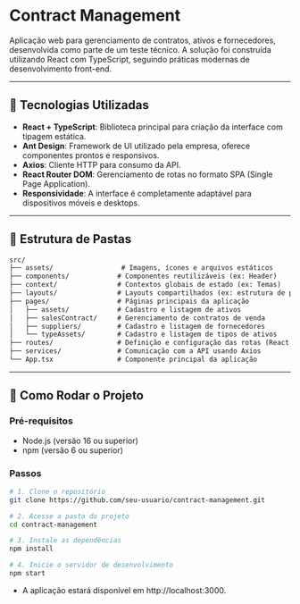 # Contract Management

Aplicação web para gerenciamento de contratos, ativos e fornecedores, desenvolvida como parte de um teste técnico. A solução foi construída utilizando React com TypeScript, seguindo práticas modernas de desenvolvimento front-end.

---

## 🧰 Tecnologias Utilizadas

- **React + TypeScript**: Biblioteca principal para criação da interface com tipagem estática.
- **Ant Design**: Framework de UI utilizado pela empresa, oferece componentes prontos e responsivos.
- **Axios**: Cliente HTTP para consumo da API.
- **React Router DOM**: Gerenciamento de rotas no formato SPA (Single Page Application).
- **Responsividade**: A interface é completamente adaptável para dispositivos móveis e desktops.

---

## 📁 Estrutura de Pastas

```markdown
src/
├── assets/                 # Imagens, ícones e arquivos estáticos
├── components/            # Componentes reutilizáveis (ex: Header)
├── context/               # Contextos globais de estado (ex: Temas)
├── layouts/               # Layouts compartilhados (ex: estrutura de páginas)
├── pages/                 # Páginas principais da aplicação
│   ├── assets/            # Cadastro e listagem de ativos
│   ├── salesContract/     # Gerenciamento de contratos de venda
│   ├── suppliers/         # Cadastro e listagem de fornecedores
│   └── typeAssets/        # Cadastro e listagem de tipos de ativos
├── routes/                # Definição e configuração das rotas (React Router)
├── services/              # Comunicação com a API usando Axios
└── App.tsx                # Componente principal da aplicação
```

---

## 🚀 Como Rodar o Projeto

### Pré-requisitos

- Node.js (versão 16 ou superior)
- npm (versão 6 ou superior)

### Passos

```bash
# 1. Clone o repositório
git clone https://github.com/seu-usuario/contract-management.git

# 2. Acesse a pasta do projeto
cd contract-management

# 3. Instale as dependências
npm install

# 4. Inicie o servidor de desenvolvimento
npm start
```

- A aplicação estará disponível em http://localhost:3000.
